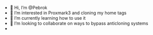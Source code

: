 - 👋 Hi, I’m @Pebrok
- 👀 I’m interested in Proxmark3 and cloning my home tags
- 🌱 I’m currently learning how to use it
- 💞️ I’m looking to collaborate on ways to bypass anticloning systems
-

<!---
Pebrok/Pebrok is a ✨ special ✨ repository because its `README.md` (this file) appears on your GitHub profile.
You can click the Preview link to take a look at your changes.
--->
